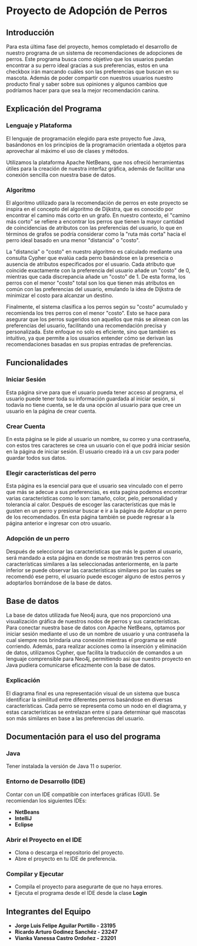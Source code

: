 # Proyecto de Adopción de Perros

## Introducción

Para esta última fase del proyecto, hemos completado el desarrollo de nuestro programa de un sistema de recomendaciones de adopciones de perros. Este programa busca como objetivo que los usuarios puedan encontrar a su perro ideal gracias a sus preferencias, estos en una checkbox irán marcando cuáles son las preferencias que buscan en su mascota. Además de poder compartir con nuestros usuarios nuestro producto final y saber sobre sus opiniones y algunos cambios que podríamos hacer para que sea la mejor recomendación canina.

## Explicación del Programa

### Lenguaje y Plataforma
El lenguaje de programación elegido para este proyecto fue Java, basándonos en los principios de la programación orientada a objetos para aprovechar al máximo el uso de clases y métodos.

Utilizamos la plataforma Apache NetBeans, que nos ofreció herramientas útiles para la creación de nuestra interfaz gráfica, además de facilitar una conexión sencilla con nuestra base de datos.

### Algoritmo
El algoritmo utilizado para la recomendación de perros en este proyecto se inspira en el concepto del algoritmo de Dijkstra, que es conocido por encontrar el camino más corto en un grafo. En nuestro contexto, el "camino más corto" se refiere a encontrar los perros que tienen la mayor cantidad de coincidencias de atributos con las preferencias del usuario, lo que en términos de grafos se podría considerar como la "ruta más corta" hacia el perro ideal basado en una menor "distancia" o "costo".

La "distancia" o "costo" en nuestro algoritmo es calculado mediante una consulta Cypher que evalúa cada perro basándose en la presencia o ausencia de atributos especificados por el usuario. Cada atributo que coincide exactamente con la preferencia del usuario añade un "costo" de 0, mientras que cada discrepancia añade un "costo" de 1. De esta forma, los perros con el menor "costo" total son los que tienen más atributos en común con las preferencias del usuario, emulando la idea de Dijkstra de minimizar el costo para alcanzar un destino.

Finalmente, el sistema clasifica a los perros según su "costo" acumulado y recomienda los tres perros con el menor "costo". Esto se hace para asegurar que los perros sugeridos son aquellos que más se alinean con las preferencias del usuario, facilitando una recomendación precisa y personalizada. Este enfoque no solo es eficiente, sino que también es intuitivo, ya que permite a los usuarios entender cómo se derivan las recomendaciones basadas en sus propias entradas de preferencias.

## Funcionalidades

### Iniciar Sesión
Esta página sirve para que el usuario pueda tener acceso al programa, el usuario puede tener toda su información guardada al iniciar sesión, si todavía no tiene cuenta, se le da una opción al usuario para que cree un usuario en la página de crear cuenta.


### Crear Cuenta
En esta página se le pide al usuario un nombre, su correo y una contraseña, con estos tres caracteres se crea un usuario con el que podrá iniciar sesión en la página de iniciar sesión. El usuario creado irá a un csv para poder guardar todos sus datos.

### Elegir características del perro
Esta página es la esencial para que el usuario sea vinculado con el perro que más se adecue a sus preferencias, es esta pagina podemos encontrar varias características como lo son: tamaño, color, pelo, personalidad y tolerancia al calor. Después de escoger las características que más le gusten en un perro y presionar buscar e ir a la página de Adoptar un perro de los recomendados. En esta página también se puede regresar a la página anterior e ingresar con otro usuario.

### Adopción de un perro
Después de seleccionar las características que más le gusten al usuario, será mandado a esta página en donde se mostrarán tres perros con características similares a las seleccionadas anteriormente, en la parte inferior se puede observar las características similares por las cuales se recomendó ese perro, el usuario puede escoger alguno de estos perros y adoptarlos borrándose de la base de datos.

## Base de datos
La base de datos utilizada fue Neo4j aura, que nos proporcionó una visualización gráfica de nuestros nodos de perros y sus características. Para conectar nuestra base de datos con Apache NetBeans, optamos por iniciar sesión mediante el uso de un nombre de usuario y una contraseña la cual siempre nos brindaría una conexión mientras el programa se esté corriendo. Además, para realizar acciones como la inserción y eliminación de datos, utilizamos Cypher, que facilita la traducción de comandos a un lenguaje comprensible para Neo4j, permitiendo así que nuestro proyecto en Java pudiera comunicarse eficazmente con la base de datos.

### Explicación
El diagrama final es una representación visual de un sistema que busca identificar la similitud entre diferentes perros basándose en diversas características. Cada perro se representa como un nodo en el diagrama, y estas características se entrelazan entre sí para determinar qué mascotas son más similares en base a las preferencias del usuario.


## Documentación para el uso del programa

### Java
Tener instalada la versión de Java 11 o superior.

### Entorno de Desarrollo (IDE)
Contar con un IDE compatible con interfaces gráficas (GUI). Se recomiendan los siguientes IDEs:
- **NetBeans**
- **IntelliJ**
- **Eclipse**

### Abrir el Proyecto en el IDE
- Clona o descarga el repositorio del proyecto.
- Abre el proyecto en tu IDE de preferencia.

### Compilar y Ejecutar
- Compila el proyecto para asegurarte de que no haya errores.
- Ejecuta el programa desde el IDE desde la clase **Login**

## Integrantes del Equipo
- **Jorge Luis Felipe Aguilar Portillo - 23195**
- **Ricardo Arturo Godinez Sanchéz - 23247**
- **Vianka Vanessa Castro Ordoñez - 23201**

